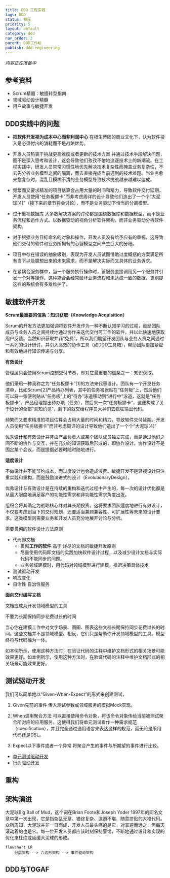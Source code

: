```yaml
---
title: DDD 工程实践
tags: DDD
status: 积压
priority: 5
layout: default
category: ddd
nav_order: 3
parent: DDD工作坊
publish: ddd-engineering
---
```



*内容正在准备中*

## 参考资料

- Scrum精髓：敏捷转型指南
- 领域驱动设计精髓
- 用户故事与敏捷开发

## DDD实践中的问题

- **把软件开发视为成本中心而非利润中心**
	在根生蒂固的商业文化下，认为软件投入是必须付出的消耗而不是战略优势。

- 开发人员热衷于挑战更高难度或者更新的技术方案
	并通过技术手段解决问题，而不是深入思考和设计，这会导致他们孜孜不倦地追逐技术上的新潮流。在工程实践中，研发人员常常习惯性地优先解决技术复杂性而掩盖业务复杂性，不去先分析业务模型之间的隔离，而去直接完成当前遇到的技术难题。当业务愈来愈复杂时，混乱且模糊不清的业务模型导致技术挑战越来越难以达成。

- 频繁而又要求精准的项目估算会占用大量的时间和精力，导致软件交付延期。开发人员使用“任务板挪卡”而非考虑周详的设计导致他们造出了一个个“大泥球[4]”（接下来的章节将会讨论），而不是业务驱动下恰当的分离模型。

- 过于重视数据库
	大多数解决方案的讨论都是围绕数据库和数据模型，而不是业务流程和运作方式。以数据驱动的视角分析软件架构，而非业务驱动分析软件架构。

- 对于根据业务目标命名的对象和操作，开发人员没有给予应有的重视，这导致他们交付的软件和业务所拥有的心智模型之间产生巨大的分歧。

- 项目中存在错误的抽象级别，表现为开发人员试图借助过度概括的方案满足所有当下以及臆想出来的未来需求，而不是解决实际而又具体的业务诉求。

- 在紧耦合服务群中，当一个服务执行操作时，该服务直接调用另一个服务并引发一个对等操作。这种耦合会经常破坏业务流程和未达成一致的数据，更别提这样的系统会有多难维护了。

## 敏捷软件开发

**Scrum最重要的信条：知识获取（Knowledge Acquisition）**

Scrum的开发方法更加强调将软件开发作为一种不断认知学习的过程，鼓励团队成员与业务人员之间持续地通过协作来迭代交付可工作的软件，并以此快速地获取用户反馈。当然知识获取并非“免费”，所以我们期望开发团队与业务人员之间通过一系列的设计研讨，并引入高效的协作工具（如DDD工具箱），帮助团队更加紧密和有效地进行知识传递与分享。

**有效设计**

管理层只会使用Scrum控制交付节奏，却对它最重要的信条之一：知识获取。

他们采用一种我称之为“任务板挪卡”[1]的方法来代替设计。团队有一个开发任务清单，比如Scrum[2]产品待办列表，其中的任务被张贴在“任务板”上，然后他们可以将一张便利贴从“任务板”上的“待办”泳道移动到“进行中”泳道，这就是“任务板挪卡”。产品经理提出待办项（任务），然后来一次“任务板挪卡”，这便构成了关于设计的全部“真知灼见”，剩下的就交给程序员大神们去疯狂输出代码。

频繁而又要求精准的项目估算会占用大量的时间和精力，导致软件交付延期。开发人员使用“任务板挪卡”而非考虑周详的设计导致他们造出了一个个“大泥球[4]”

优秀设计和有效设计并非由产品负责人或某个团队成员独立完成，而是通过他们之间不断的协作与交互，并在充分的知识获取后形成的，即协作设计。协作设计不是固定某个会议，而是提倡必要时随时随地进行。


**适度设计**

不做设计并不能节约成本，而过度设计也会造成浪费。敏捷开发不是轻视设计只注重实践和重构，而是鼓励演进式的设计（EvolutionaryDesign）。

优秀设计与有效设计是在持续的重构和迭代过程中产生的，每一次的设计优化都是从最大限度地满足客户的功能性需求和非功能性需求角度出发。

组织会将其确定为战略核心并对其长期投资。这将要求团队适度地进行有效设计，不仅要考虑到当下的交付规划，还要适当兼顾兼容性、可扩展性等未来的设计要求。这类模型则需要业务和开发人员充分地展开讨论与分析。

需要贯彻的软件设计方法原则
- 代码即文档
   - 贯彻**工作的软件** 高于 详尽的文档的敏捷开发原则
   - 尽量使用代码即文档的实践加快软件设计过程，以及减少设计文档与实际代码不能同步的问题。
   -  业务领域建模时，用代码对领域模型进行建模，推迟决策具体技术
- 测试驱动开发
- 响应变化
- 自治性
	自治性服务


**面向交付编写文档**

文档应成为开发领域模型的工具

不要为长期保持同步花费过长的时间

当心你在建模工作中对文字场景、图画、图表这些文档长期保持同步花费过长的时间。这些文档并不是领域模型。相反，它们只是帮助你开发领域模型的工具。模型终将与代码融为一体。

如本例所示，使用这种方法时，在验证代码的注释中维护文档形式的相关场景可能效果更好。如本例所示，使用这种方法时，在验证代码的注释中维护文档形式的相关场景可能效果更好。

## 测试驱动开发

我们可以简单地以“Given-When-Expect”的形式来创建测试，
1. Given先前的事件
	传入测试参数或领域服务的模拟Mock实现。

2. When调用聚合方法
	可以直接使用命令对象，将该命令对象传给当前被测试聚合所对应的应用服务。这使得我们将单元测试看作一种需求规范（specification），并且完全通过通用语言来表达这样的规范，而无论是采用代码还是DSL。

1. Expect以下事件或者一个异常
	将聚合产生的事件与所期望的事件进行比较。


- [单元测试驱动开发](%E5%8D%95%E5%85%83%E6%B5%8B%E8%AF%95%E9%A9%B1%E5%8A%A8%E5%BC%80%E5%8F%91)
- [行为驱动开发](%E8%A1%8C%E4%B8%BA%E9%A9%B1%E5%8A%A8%E5%BC%80%E5%8F%91)

  
## 重构




## 架构演进

大泥球Big Ball of Mud，这个词在Brian Foote和Joseph Yoder 1997年的同名文章中第一次出现，它是指杂乱无章、错综复杂、邋遢不堪、随意拼贴的大堆代码。众所周知，大泥球并非一日而成，开发人员最头痛的是它，对其避而远之，但每天滚动着的也是它。每一位开发人员都应该时刻保持警惕，不断地通过设计和实现的优化来杜绝或延缓大泥球的形成。

```mermaid
flowchart LR
	分层架构 --> 六边形架构 --> 事件驱动架构
```

## DDD与TOGAF